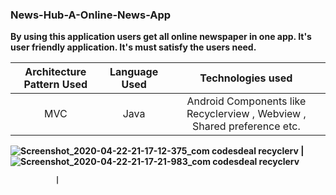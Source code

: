 ### News-Hub-A-Online-News-App
<b>By using this application users get all online newspaper in one app. It's user friendly application. It's must satisfy the users need.


 Architecture Pattern Used             |   Language Used   |   Technologies used     
:-------------------------:|:------------------------:|:------------------------:
MVC | Java | Android Components like Recyclerview ,  Webview , Shared preference etc.



![Screenshot_2020-04-22-21-17-12-375_com codesdeal recyclerv](https://user-images.githubusercontent.com/33654834/80000486-02eecf80-84df-11ea-985e-07c04ceb1230.jpg)  |  ![Screenshot_2020-04-22-21-17-21-983_com codesdeal recyclerv](https://user-images.githubusercontent.com/33654834/80000479-01250c00-84df11ea-93c9-0e72a9eb4471.jpg)
 


              |   
